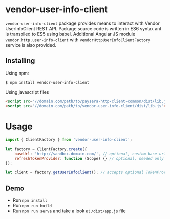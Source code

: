 # vendor-user-info-client

`vendor-user-info-client` package provides means to interact with Vendor UserInfoClient REST API.
Package source code is written in ES6 syntax ant is transpiled to ES5 using babel.
Additional Angular JS module `vendor.http.user-info-client` with `vendorHttpUserInfoClientFactory` service is also provided.

## Installing
Using npm:
```bash
$ npm install vendor-user-info-client
```

Using javascript files
```html
<script src="//domain.com/path/to/paysera-http-client-common/dist/lib.js"></script>
<script src="//domain.com/path/to/vendor-user-info-client/dist/lib.js"></script>
```

# Usage
```js
import { ClientFactory } from 'vendor-user-info-client';

let factory = ClientFactory.create({
    baseUrl: 'http://sandbox.domain.com/', // optional, custom base url
    refreshTokenProvider: function (Scope) {} // optional, needed only if API requires authentication
});

let client = factory.getUserInfoClient(); // accepts optional TokenProvider argument, needed only if API requires authentication
```

## Demo
 - Run `npm install`
 - Run `npm run build`
 - Run `npm run serve` and take a look at `/dist/app.js` file

